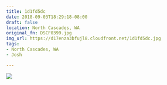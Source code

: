 ```yaml
---
title: 1d1fd5dc
date: 2018-09-03T18:29:18-08:00
draft: false
location: North Cascades, WA
original_fn: DSCF0399.jpg
img_url: https://d17enza3bfujl8.cloudfront.net/1d1fd5dc.jpg 
tags:
- North Cascades, WA
- Josh

---
```


![](https://d17enza3bfujl8.cloudfront.net/1d1fd5dc.jpg)
